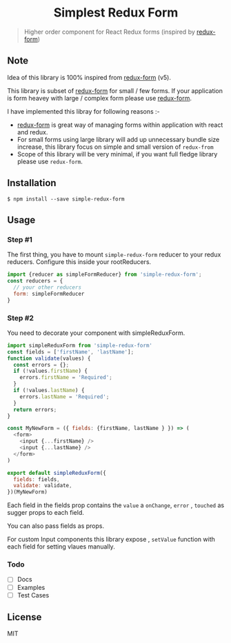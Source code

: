 <h1 align="center">Simplest Redux Form</h1>

> Higher order component for React Redux forms (inspired by [redux-form](https://github.com/erikras/redux-form))

## Note 

Idea of this library is 100% inspired from [redux-form](https://github.com/erikras/redux-form) (v5).

This library is subset of [redux-form](https://github.com/erikras/redux-form) for small / few forms.
If your application is form heavey with large / complex form please use [redux-form](https://github.com/erikras/redux-form).

I have implemented this libray for following reasons :- 

* [redux-form](https://github.com/erikras/redux-form) is great way of managing forms within application with react and redux.
* For small forms using large library will add up unnecessary bundle size increase, this library focus on simple and small version of `redux-from`
* Scope of this library will be very minimal, if you want full fledge library please use `redux-form`.

## Installation

```
$ npm install --save simple-redux-form
```

## Usage

### Step #1

The first thing, you have to mount `simple-redux-form` reducer to your redux reducers.
Configure this inside your rootReducers.

```js
import {reducer as simpleFormReducer} from 'simple-redux-form';
const reducers = {
  // your other reducers
  form: simpleFormReducer  
}
```

### Step #2

You need to decorate your component with simpleReduxForm.

```js
import simpleReduxForm from 'simple-redux-form'
const fields = ['firstName', 'lastName'];
function validate(values) {
  const errors = {};
  if (!values.firstName) {
    errors.firstName = 'Required';
  }
  if (!values.lastName) {
    errors.lastName = 'Required';
  }
  return errors;
}

const MyNewForm = ({ fields: {firstName, lastName } }) => (
  <form>
    <input {...firstName} />
    <input {...lastName} />
  </form>
)

export default simpleReduxForm({
  fields: fields,
  validate: validate,
})(MyNewForm)

```

Each field in the fields prop contains the `value` a `onChange`, `error` , `touched` as sugger props to each field.

You can also pass fields as props.

For custom Input components this library expose , `setValue` function with each field for setting vlaues manually.


### Todo

* [ ] Docs
* [ ] Examples
* [ ] Test Cases

## License

MIT
